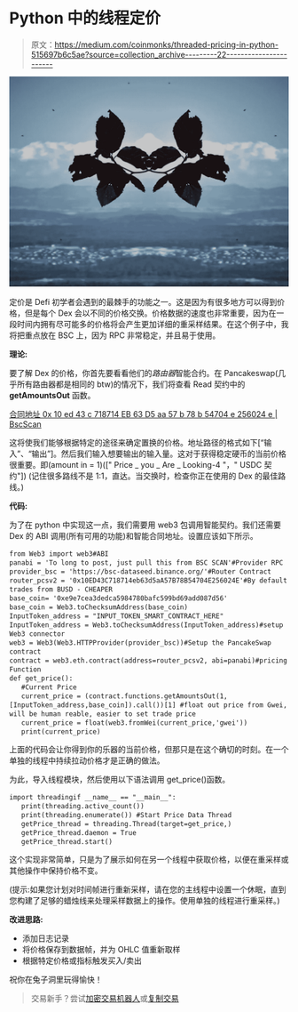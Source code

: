 # Python 中的线程定价

> 原文：<https://medium.com/coinmonks/threaded-pricing-in-python-515697b6c5ae?source=collection_archive---------22----------------------->

![](img/d3bdfbcfae3fe546e9ef1b5fbdbc37a8.png)

定价是 Defi 初学者会遇到的最棘手的功能之一。这是因为有很多地方可以得到价格，但是每个 Dex 会以不同的价格交换。价格数据的速度也非常重要，因为在一段时间内拥有尽可能多的价格将会产生更加详细的重采样结果。在这个例子中，我将把重点放在 BSC 上，因为 RPC 非常稳定，并且易于使用。

**理论:**

要了解 Dex 的价格，你首先要看看他们的*路由器*智能合约。在 Pancakeswap(几乎所有路由器都是相同的 btw)的情况下，我们将查看 Read 契约中的 **getAmountsOut** 函数。

[合同地址 0x 10 ed 43 c 718714 EB 63 D5 aa 57 b 78 b 54704 e 256024 e | BscScan](https://bscscan.com/address/0x10ED43C718714eb63d5aA57B78B54704E256024E#readContract)

这将使我们能够根据特定的途径来确定置换的价格。地址路径的格式如下[“输入”、“输出”]。然后我们输入想要输出的输入量。这对于获得稳定硬币的当前价格很重要。即(amount in = 1)([" Price _ you _ Are _ Looking-4 "，" USDC 契约"])
(记住很多路线不是 1:1，直达。当交换时，检查你正在使用的 Dex 的最佳路线。)

**代码:**

为了在 python 中实现这一点，我们需要用 web3 包调用智能契约。我们还需要 Dex 的 ABI 调用(所有可用的功能)和智能合同地址。设置应该如下所示。

```
from Web3 import web3#ABI
panabi = 'To long to post, just pull this from BSC SCAN'#Provider RPC
provider_bsc = 'https://bsc-dataseed.binance.org/'#Router Contract
router_pcsv2 = '0x10ED43C718714eb63d5aA57B78B54704E256024E'#By default trades from BUSD - CHEAPER
base_coin= '0xe9e7cea3dedca5984780bafc599bd69add087d56'
base_coin = Web3.toChecksumAddress(base_coin)
InputToken_address = "INPUT_TOKEN_SMART_CONTRACT_HERE"
InputToken_address = Web3.toChecksumAddress(InputToken_address)#setup Web3 connector
web3 = Web3(Web3.HTTPProvider(provider_bsc))#Setup the PancakeSwap contract
contract = web3.eth.contract(address=router_pcsv2, abi=panabi)#pricing Function
def get_price():
   #Current Price
   current_price = (contract.functions.getAmountsOut(1,[InputToken_address,base_coin]).call())[1] #float out price from Gwei, will be human reable, easier to set trade price
   current_price = float(web3.fromWei(current_price,'gwei'))
   print(current_price)
```

上面的代码会让你得到你的乐器的当前价格，但那只是在这个确切的时刻。在一个单独的线程中持续拉动价格才是正确的做法。

为此，导入线程模块，然后使用以下语法调用 get_price()函数。

```
import threadingif __name__ == "__main__":
   print(threading.active_count())
   print(threading.enumerate()) #Start Price Data Thread
   getPrice_thread = threading.Thread(target=get_price,)
   getPrice_thread.daemon = True
   getPrice_thread.start()
```

这个实现非常简单，只是为了展示如何在另一个线程中获取价格，以便在重采样或其他操作中保持价格不变。

(提示:如果您计划对时间帧进行重新采样，请在您的主线程中设置一个休眠，直到您构建了足够的蜡烛线来处理采样数据上的操作。使用单独的线程进行重采样。)

**改进思路:**

*   添加日志记录
*   将价格保存到数据帧，并为 OHLC 值重新取样
*   根据特定价格或指标触发买入/卖出

祝你在兔子洞里玩得愉快！

> 交易新手？尝试[加密交易机器人](/coinmonks/crypto-trading-bot-c2ffce8acb2a)或[复制交易](/coinmonks/top-10-crypto-copy-trading-platforms-for-beginners-d0c37c7d698c)